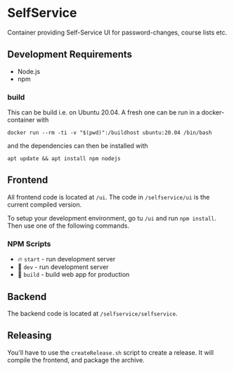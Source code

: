 # SelfService
Container providing Self-Service UI for password-changes, course lists etc.

## Development Requirements
- Node.js
- npm

### build

This can be build i.e. on Ubuntu 20.04. A fresh one can be run in a docker-container with

`docker run --rm -ti -v "$(pwd)":/buildhost ubuntu:20.04 /bin/bash`

and the dependencies can then be installed with

`apt update && apt install npm nodejs`

## Frontend
All frontend code is located at `/ui`. The code in `/selfservice/ui` is the current compiled version.

To setup your development environment, go tu `/ui` and run `npm install`. Then use one of the following commands.

### NPM Scripts

* 🔥 `start` - run development server
* 🔧 `dev` - run development server
* 🔧 `build` - build web app for production

## Backend
The backend code is located at `/selfservice/selfservice`.

## Releasing
You'll have to use the `createRelease.sh` script to create a release. It will compile the frontend, and package the archive.
